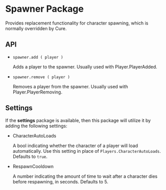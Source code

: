 # Spawner Package

Provides replacement functionality for character spawning, which is normally overridden by Cure.


## API

- `spawner.add ( player )`

	Adds a player to the spawner. Usually used with Player.PlayerAdded.

- `spawner.remove ( player )`

	Removes a player from the spawner. Usually used with Player.PlayerRemoving.


## Settings

If the **settings** package is available, then this package will utilize it by adding the following settings:

- CharacterAutoLoads

	A bool indicating whether the character of a player will load automatically. Use this setting in place of `Players.CharacterAutoLoads`. Defaults to `true`.

- RespawnCooldown

	A number indicating the amount of time to wait after a character dies before respawning, in seconds. Defaults to 5.
